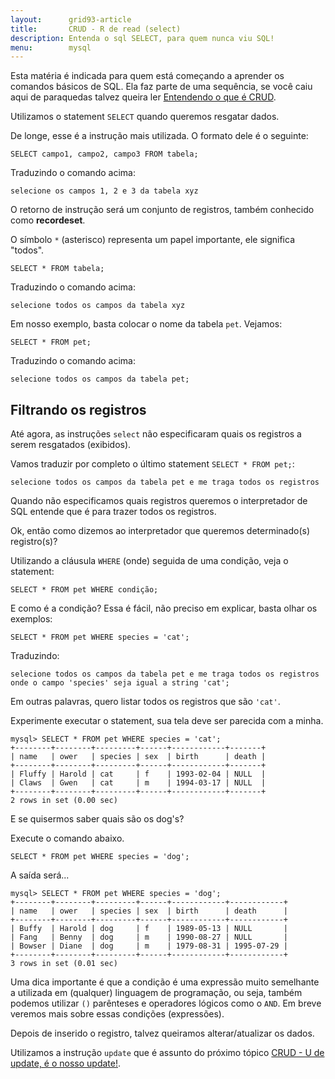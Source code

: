 ```yaml
---
layout:      grid93-article
title:       CRUD - R de read (select)
description: Entenda o sql SELECT, para quem nunca viu SQL!
menu:        mysql
---
```


Esta matéria é indicada para quem está começando a aprender os comandos básicos de SQL. Ela faz parte de uma sequência, se
você caiu aqui de paraquedas talvez queira ler [Entendendo o que é CRUD](../mysql-crud).

Utilizamos o statement `SELECT` quando queremos resgatar dados.

De longe, esse é a instrução mais utilizada. O formato dele é o seguinte:

    SELECT campo1, campo2, campo3 FROM tabela;

Traduzindo o comando acima: 
    
    selecione os campos 1, 2 e 3 da tabela xyz

O retorno de instrução será um conjunto de registros, também conhecido como __recordeset__.

O símbolo `*` (asterisco) representa um papel importante, ele significa "todos".

    SELECT * FROM tabela;

Traduzindo o comando acima: 

    selecione todos os campos da tabela xyz

Em nosso exemplo, basta colocar o nome da tabela `pet`. Vejamos:

    SELECT * FROM pet;

Traduzindo o comando acima: 

    selecione todos os campos da tabela pet;



Filtrando os registros
---

Até agora, as instruções `select` não especificaram quais os registros a serem resgatados (exibidos).

Vamos traduzir por completo o último statement `SELECT * FROM pet;`:

    selecione todos os campos da tabela pet e me traga todos os registros

Quando não especificamos quais registros queremos o interpretador de SQL entende que é para trazer todos os registros.

Ok, então como dizemos ao interpretador que queremos determinado(s) registro(s)?

Utilizando a cláusula `WHERE` (onde) seguida de uma condição, veja o statement:

    SELECT * FROM pet WHERE condição;

E como é a condição? Essa é fácil, não preciso em explicar, basta olhar os exemplos:

    SELECT * FROM pet WHERE species = 'cat';

Traduzindo:

    selecione todos os campos da tabela pet e me traga todos os registros onde o campo 'species' seja igual a string 'cat';

Em outras palavras, quero listar todos os registros que são `'cat'`.

Experimente executar o statement, sua tela deve ser parecida com a minha.

    mysql> SELECT * FROM pet WHERE species = 'cat';
    +--------+--------+---------+------+------------+-------+
    | name   | ower   | species | sex  | birth      | death |
    +--------+--------+---------+------+------------+-------+
    | Fluffy | Harold | cat     | f    | 1993-02-04 | NULL  |
    | Claws  | Gwen   | cat     | m    | 1994-03-17 | NULL  |
    +--------+--------+---------+------+------------+-------+
    2 rows in set (0.00 sec)


E se quisermos  saber quais são os dog's?

Execute o comando abaixo.

    SELECT * FROM pet WHERE species = 'dog';

A saída será...

    mysql> SELECT * FROM pet WHERE species = 'dog';
    +--------+--------+---------+------+------------+------------+
    | name   | ower   | species | sex  | birth      | death      |
    +--------+--------+---------+------+------------+------------+
    | Buffy  | Harold | dog     | f    | 1989-05-13 | NULL       |
    | Fang   | Benny  | dog     | m    | 1990-08-27 | NULL       |
    | Bowser | Diane  | dog     | m    | 1979-08-31 | 1995-07-29 |
    +--------+--------+---------+------+------------+------------+
    3 rows in set (0.01 sec)


Uma dica importante é que a condição é uma expressão muito semelhante a utilizada em (qualquer) linguagem de programação,
ou seja, também podemos utilizar `()` parênteses e operadores lógicos como o `AND`. Em breve veremos mais sobre essas
condições (expressões).

Depois de inserido o registro, talvez queiramos alterar/atualizar os dados.

Utilizamos a instrução `update` que é assunto do próximo tópico [CRUD - U de update, é  o nosso update!](../mysql-crud-update/).
